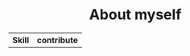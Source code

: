 <h1 align="center">About myself</h1>


<table style="width:100%">
  <tr>
    <th>Skill</th>
    <th>contribute</th>
  </tr>
    <picture>
  <source
    srcset="https://github-readme-stats.vercel.app/api?username=ShimejiAnna4191&show_icons=true&theme=dark"
    media="(prefers-color-scheme: dark)"
  />
</table>


